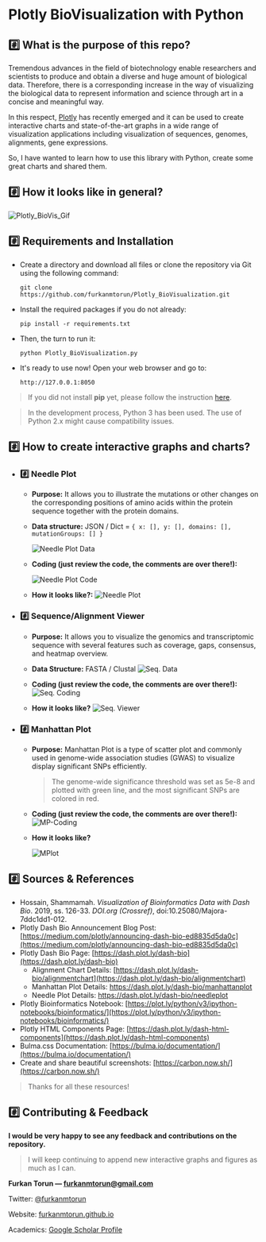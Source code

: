   
# Plotly BioVisualization with Python

## :hash: What is the purpose of this repo?
Tremendous advances in the field of biotechnology enable researchers and scientists to produce and obtain a diverse and huge amount of biological data.  Therefore, there is a corresponding increase in the way of visualizing the biological data to represent information and science through art in a concise and meaningful way. 

In this respect, [Plotly](https://plot.ly/) has recently emerged and it can be used to create interactive charts and state-of-the-art graphs in a wide range of visualization applications including visualization of sequences, genomes, alignments, gene expressions. 

So, I have wanted to learn how to use this library with Python, create some great charts and shared them. 

## :hash: How it looks like in general?
![Plotly_BioVis_Gif](https://github.com/furkanmtorun/Plotly_BioVisualization/raw/master/Plotly_BioVisualization.gif)


## :hash: Requirements and Installation
 - Create a directory and download all files or clone the repository via Git using the following command:
 
 	`git clone https://github.com/furkanmtorun/Plotly_BioVisualization.git`

 - Install the required packages if you do not already:
 
	` pip install -r requirements.txt `

- Then, the turn to run it: 

	`python Plotly_BioVisualization.py`

- It's ready to use now! Open your web browser and go to:

	`http://127.0.0.1:8050 `

> If you did not install **pip** yet, please follow the instruction [here](https://pip.pypa.io/en/stable/installing/).

> In the development process, Python 3 has been used. The use of Python 2.x might cause compatibility issues.  

## :hash: How to create interactive graphs and charts?

- ### :hash:  Needle Plot
	- **Purpose:** It allows you to illustrate the mutations or other changes on the corresponding positions of amino acids within the protein sequence together with the protein domains.
	- **Data structure:** JSON / Dict = `{ x: [], y: [], domains: [], mutationGroups: [] }`
	
		![Needle Plot Data](https://user-images.githubusercontent.com/49681382/74552773-086fec80-4f67-11ea-86ae-44b845a5c5a2.png)
	
	- **Coding (just review the code, the comments are over there!):**

		![Needle Plot Code](https://user-images.githubusercontent.com/49681382/74553656-dcee0180-4f68-11ea-88ec-99b9f12a5a47.png)

	- **How it looks like?:**
	![Needle Plot](https://user-images.githubusercontent.com/49681382/74552991-71effb00-4f67-11ea-91c3-8e4ac9a8ddf2.png)


- ### :hash:  Sequence/Alignment Viewer
	- **Purpose:** It allows you to visualize the genomics and transcriptomic sequence with several features such as coverage, gaps, consensus, and heatmap overview.
	- **Data Structure:** FASTA / Clustal
			![Seq. Data](https://user-images.githubusercontent.com/49681382/74554009-951baa00-4f69-11ea-9faf-b94b481ce4e5.png)
	
	- **Coding (just review the code, the comments are over there!):**
		![Seq. Coding](https://user-images.githubusercontent.com/49681382/74554436-9ef1dd00-4f6a-11ea-9eaa-8dcaf9b206da.png)	

	- **How it looks like?**
		![Seq. Viewer](https://user-images.githubusercontent.com/49681382/74554313-50444300-4f6a-11ea-8fa2-645a625413eb.png)

- ### :hash:  Manhattan Plot
	- **Purpose:** Manhattan Plot is a type of scatter plot and commonly used in genome-wide association studies (GWAS) to visualize display significant SNPs efficiently.
		> The genome-wide significance threshold was set as 5e-8 and plotted with green line, and the most significant SNPs are colored in red.
	- **Coding (just review the code, the comments are over there!):**
			![MP-Coding](https://user-images.githubusercontent.com/49681382/74554893-96e66d00-4f6b-11ea-98a1-55a79fd02c1a.png)

	- **How it looks like?**
	
		![MPlot](https://user-images.githubusercontent.com/49681382/74554587-f2642b00-4f6a-11ea-8a1e-83a12b4ab742.png)




## :hash: Sources & References

 - Hossain, Shammamah. _Visualization of Bioinformatics Data with Dash Bio_. 2019, ss. 126-33. _DOI.org (Crossref)_, doi:10.25080/Majora-7ddc1dd1-012.
  - Plotly Dash Bio  Announcement Blog Post: [https://medium.com/plotly/announcing-dash-bio-ed8835d5da0c](https://medium.com/plotly/announcing-dash-bio-ed8835d5da0c)
 - Plotly Dash Bio Page: [https://dash.plot.ly/dash-bio](https://dash.plot.ly/dash-bio)
	 - Alignment Chart Details: [https://dash.plot.ly/dash-bio/alignmentchart](https://dash.plot.ly/dash-bio/alignmentchart)
	 - Manhattan Plot Details: https://dash.plot.ly/dash-bio/manhattanplot
	 - Needle Plot Details: https://dash.plot.ly/dash-bio/needleplot
 - Plotly Bioinformatics Notebook: [https://plot.ly/python/v3/ipython-notebooks/bioinformatics/](https://plot.ly/python/v3/ipython-notebooks/bioinformatics/)
 - Plotly HTML Components Page: [https://dash.plot.ly/dash-html-components](https://dash.plot.ly/dash-html-components) 
 - Bulma.css Documentation: [https://bulma.io/documentation/](https://bulma.io/documentation/)
 - Create and share beautiful screenshots: [https://carbon.now.sh/](https://carbon.now.sh/) 

> Thanks for all these resources!

## :hash: Contributing & Feedback
**I would be very happy to see any feedback and contributions on the repository.**
> I will keep continuing to append new interactive graphs and figures as much as I can.


**Furkan Torun — [furkanmtorun@gmail.com](mailto:furkanmtorun@gmail.com)** 

Twitter: [@furkanmtorun](https://twitter.com/furkanmtorun) 

Website: [furkanmtorun.github.io](https://furkanmtorun.github.io/)

Academics: [Google Scholar Profile](https://scholar.google.com/citations?user=d5ZyOZ4AAAAJ)
